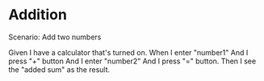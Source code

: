# Addition

Scenario: Add two numbers

Given I have a calculator that's turned on.
When I enter "number1" And I press "+" button
And I enter "number2" And I press "=" button.
Then I see the "added sum" as the result.
